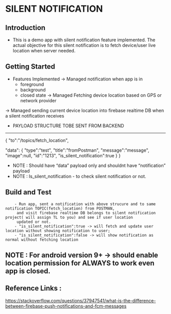 # SILENT NOTIFICATION

## Introduction
* This is a demo app with silent notification feature implemented. The actual objective for this silent notification is 
 to fetch device/user live location when server needed.
  

## Getting Started
* Features Implemented
-> Managed notification when app is in
  - foreground
  - background
  - closed state
-> Managed Fetching device location based on GPS or network provider

-> Managed sending current device location into firebase realtime DB when a silent notification receives

* PAYLOAD STRUCTURE TOBE SENT FROM BACKEND
----------------------------------------
{
"to":"/topics/fetch_location",

"data": {
"type":"test",
"title":"fromPostman",
"message":"message",
"image":null,
"id":"1213",
"is_silent_notification":true
}
}
* NOTE : Should have “data” payload only and shouldnt have “notification” payload
* NOTE : Is_silent_notification - to check silent notification or not.

## Build and Test
        - Run app, sent a notification with above strucure and to same notification TOPIC(fetch_location) from POSTMAN,
         and visit firebase realtime DB belongs to silent notification project( will assign TL to you) and see if user location
         updated or not.
        - "is_silent_notification":true -> will fetch and update user location without showing notification to user;
        - "is_silent_notification":false -> will show notification as normal without fetching location

## NOTE : For android version 9+ -> should enable location permission for ALWAYS to work even app is closed.

## Reference Links :
https://stackoverflow.com/questions/37947541/what-is-the-difference-between-firebase-push-notifications-and-fcm-messages
